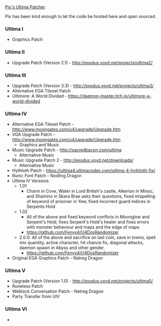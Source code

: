[Pix's Ultima Patcher](https://www.pixsoriginadventures.co.uk/category/ultima-patcher/)

Pix has been kind enough to let the code be hosted here and open sourced.

### Ultima I
* Graphics Patch

### Ultima II
* Upgrade Patch (Version 2.1) - http://exodus.voyd.net/projects/ultima2/

### Ultima III
* Upgrade Patch (Version 3.3) - http://exodus.voyd.net/projects/ultima3/
* Alternative EGA Tileset Patch 
* Ultimore: A World Divided - https://daemon-master.itch.io/ultimore-a-world-divided

### Ultima IV
* Alternative EGA Tileset Patch - http://www.moongates.com/u4/upgrade/Upgrade.htm
* VGA Upgrade Patch - http://www.moongates.com/u4/upgrade/Upgrade.htm
  - Graphics and Music
* Music Upgrade Patch - http://sacredbacon.com/ultima
  - Alternative Music
* Music Upgrade Patch 2 - http://exodus.voyd.net/downloads/
  - Alternative Music
* Hythloth Patch - https://ultima4.ultimacodex.com/ultima-4-hythloth-fix/
* Runic Font Patch - Nodling Dragon
* Ultima IV Versions
  - 1.01
    - Charm in Cove, Water in Lord British's castle, Alkerion in Minoc, and Shamino in Skara Brae asks their questions, fixed mispelling of keyword of prisoner in Yew, fixed incorrect guard indices in Serpents Hold
  - 1.02
    - All of the above and fixed keyword conflicts in Moonglow and Serpent's Hold, fixes Serpent's Hold's healer and fixes errors with monster behaviour and maps and the edge of maps 
    - https://github.com/Fenyx4/U4DosRandomizer
  - 2.0.0: All of the above and sacrifice on last coin, save in towns, spell mix quantity, active character, hit chance fix, diagonal attacks, daemon spawn in Abyss and other gender.
    - https://github.com/Fenyx4/U4DosRandomizer
* Original EGA Graphics Patch - Natreg Dragon

### Ultima V
* Upgrade Patch (Version 1.0) - http://exodus.voyd.net/projects/ultima5/
* Runeless Patch
* Weblock Conversation Patch - Natreg Dragon
* Party Transfer from UIV

### Ultima VI
* 
